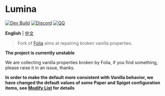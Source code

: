 Lumina 
===========

[![Dev Build](https://github.com/LeavesMC/Lumina/actions/workflows/dev-build.yml/badge.svg)](https://github.com/LeavesMC/Lumina/actions/workflows/dev-build.yml)
[![Discord](https://badgen.net/discord/online-members/5hgtU72w33?icon=discord&label=Discord&list=what)](https://discord.gg/5hgtU72w33)
[![QQ](https://img.shields.io/badge/QQ_Unofficial-815857713-blue)](http://qm.qq.com/cgi-bin/qm/qr?_wv=1027&k=nisbmnCFeEJCcYWBQ10th4Fu99XWklH4&authKey=8VlUxSdrFCIwmIpxFQIGR8%2BXvIQ2II%2Bx2JfxuQ8amr9UKgINh%2BdXjudQfc%2FIeTO5&noverify=0&group_code=815857713)

**English** | [中文](./README_ZH.md)

> Fork of [Folia](https://github.com/PaperMC/Folia) aims at repairing broken vanilla properties.

**The project is currently unstable**

We are collecting vanilla properties broken by Folia, if you find something, please raise it in an issue, thanks.

**In order to make the default more consistent with Vanilla behavior, we have changed the default values of some Paper and Spigot configuration items, see [Modify List](./ModifiedConfigList.md) for details**
